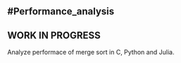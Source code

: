 #Performance_analysis
-------------
WORK IN PROGRESS
-------------

Analyze performace of merge sort in C, Python and Julia.
